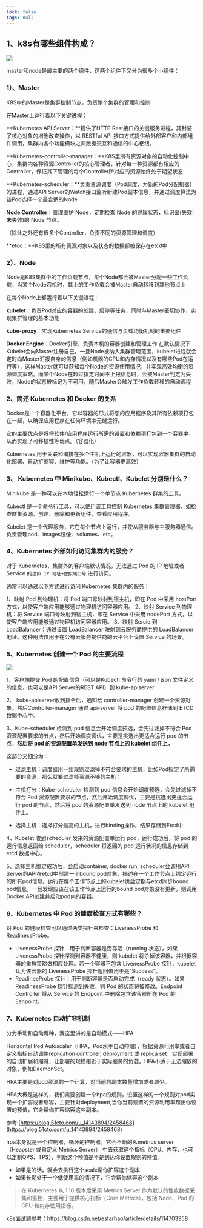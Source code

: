 ```yaml
---
lock: false
tags: null
---
```

## 1、k8s有哪些组件构成？

![](https://img-blog.csdnimg.cn/20200315200407893.png?x-oss-process=image/watermark,type_ZmFuZ3poZW5naGVpdGk,shadow_10,text_aHR0cHM6Ly9ibG9nLmNzZG4ubmV0L3FxXzQwMzc4MDM0,size_16,color_FFFFFF,t_70)

master和node是最主要的两个组件，这两个组件下又分为很多个小组件：

### 1）、Master

K8S中的Master是集群控制节点，负责整个集群的管理和控制

在Master上运行着以下关键进程：

**Kubernetes API Server：**提供了HTTP Rest接口的关键服务进程，其封装了核心对象的增删改查操作，以 RESTful API 接口方式提供给外部客户和内部组件调用，集群内各个功能模块之间数据交互和通信的中心枢纽。

**Kubernetes-controller-manager：**K8S里所有资源对象的自动化控制中心，集群内各种资源Controller的核心管理者，针对每一种资源都有相应的Controller，保证其下管理的每个Controller所对应的资源始终处于期望状态

**Kubernetes-scheduler：**负责资源调度（Pod调度，为新的Pod分配机器）的进程，通过API Server的Watch接口监听新建Pod副本信息，并通过调度算法为该Pod选择一个最合适的Node

**Node Controller**：管理维护 Node，定期检查 Node 的健康状态，标识出(失效|未失效)的 Node 节点。

（除此之外还有很多个Controller，负责不同的资源管理和调度）

**etcd：**K8S里的所有资源对象以及状态的数据都被保存在etcd中

### 2）、Node

Node是K8S集群中的工作负载节点，每个Node都会被Master分配一些工作负载，当某个Node宕机时，其上的工作负载会被Master自动转移到其他节点上

在每个Node上都运行着以下关键进程：

**kubelet**：负责Pod对应的容器的创建、启停等任务，同时与Master密切协作，实现集群管理的基本功能

**kube-proxy**：实现Kubernetes Service的通信与负载均衡机制的重要组件

**Docker Engine**：Docker引擎，负责本机的容器创建和管理工作
在默认情况下Kubelet会向Master注册自己，一旦Node被纳入集群管理范围，kubelet进程就会定时向Master汇报自身的信息（例如机器的CPU和内存情况以及有哪些Pod在运行等），这样Master就可以获知每个Node的资源使用情况，并实现高效均衡的资源调度策略。而某个Node在超过指定时间不上报信息时，会被Master判定为失败，Node的状态被标记为不可用，随后Master会触发工作负载转移的自动流程





### 2、简述 Kubernetes 和 Docker 的关系

Docker是一个容器化平台，它以容器的形式将您的应用程序及其所有依赖项打包在一起，以确保应用程序在任何环境中无缝运行。

它的主要优点是将将软件/应用程序运行所需的设置和依赖项打包到一个容器中，从而实现了可移植性等优点。（容器化）

Kubernetes 用于关联和编排在多个主机上运行的容器，可以实现容器集群的自动化部署、自动扩缩容、维护等功能。（为了让容器更高效）



### 3、 Kubernetes 中 Minikube、Kubectl、Kubelet 分别是什么？

Minikube 是一种可以在本地轻松运行一个单节点 Kubernetes 群集的工具。

Kubectl 是一个命令行工具，可以使用该工具控制 Kubernetes 集群管理器，如检查群集资源，创建、删除和更新组件，查看应用程序。

Kubelet 是一个代理服务，它在每个节点上运行，并使从服务器与主服务器通信。负责管理pod、images镜像、volumes、etc。



### 4、Kubernetes 外部如何访问集群内的服务？

对于 Kubernetes，集群外的客户端默认情况，无法通过 Pod 的 IP 地址或者 Service 的`虚拟 IP 地址+虚拟端口号` 进行访问。

通常可以通过以下方式进行访问 Kubernetes 集群内的服务：

1、映射 Pod 到物理机：将 Pod 端口号映射到宿主机，即在 Pod 中采用 hostPort 方式，以使客户端应用能够通过物理机访问容器应用。
2、映射 Service 到物理机：将 Service 端口号映射到宿主机，即在 Service 中采用 nodePort 方式，以使客户端应用能够通过物理机访问容器应用。
3、映射 Sercie 到 LoadBalancer：通过设置 LoadBalancer 映射到云服务商提供的 LoadBalancer 地址。这种用法仅用于在公有云服务提供商的云平台上设置 Service 的场景。



### 5、Kubernetes 创建一个 Pod 的主要流程

![](https://img-blog.csdn.net/20180422000845368)

1、客户端提交 Pod 的配置信息（可以是Kubectl 命令行的 yaml  / json 文件定义的信息，也可以是API Server的REST API）到 kube-apiserver

2、 kube-apiserver收到指令后，通知给 controller-manager 创建一个资源对象。然后Controller-manager 通过 api-server 将 pod 的配置信息存储到 ETCD 数据中心中。

3、Kube-scheduler 检测到 pod 信息会开始调度预选，会先过滤掉不符合 Pod 资源配置要求的节点，然后开始调度调优，主要是挑选出更适合运行 pod 的节点，**然后将 pod 的资源配置单发送到 node 节点上的 kubelet 组件上。**

这部分又细分为：

- 过滤主机：调度器用一组规则过滤掉不符合要求的主机，比如Pod指定了所需要的资源，那么就要过滤掉资源不够的主机；

- 主机打分：Kube-scheduler 检测到 pod 信息会开始调度预选，会先过滤掉不符合 Pod 资源配置要求的节点，然后开始调度调优，主要是挑选出更适合运行 pod 的节点，然后将 pod 的资源配置单发送到 node 节点上的 kubelet 组件上。
-  选择主机：选择打分最高的主机，进行binding操作，结果存储到Etcd中

4、Kubelet 收到scheduler 发来的资源配置单运行 pod，运行成功后，将 pod 的运行信息返回给 scheduler，scheduler 将返回的 pod 运行状况的信息存储到 etcd 数据中心。

5、选择主机绑定成功后，会启动container, docker run, scheduler会调用API Server的API在etcd中创建一个bound pod对象，描述在一个工作节点上绑定运行的所有pod信息。运行在每个工作节点上的kubelet也会定期与etcd同步bound pod信息，一旦发现应该在该工作节点上运行的bound pod对象没有更新，则调用Docker API创建并启动pod内的容器。



### 6、Kubernetes 中 Pod 的健康检查方式有哪些？

对 Pod 的健康检查可以通过两类探针来检查：LivenessProbe 和 ReadinessProbe。

- LivenessProbe 探针：用于判断容器是否存活（running 状态），如果 LivenessProbe 探针探测到容器不健康，则 kubelet 将杀掉该容器，并根据容器的重启策略做相应处理。若一个容器不包含 LivenessProbe 探针，kubelet 认为该容器的 LivenessProbe 探针返回值用于是“Success”。
- ReadineeProbe 探针：用于判断容器是否启动完成（ready 状态）。如果 ReadinessProbe 探针探测到失败，则 Pod 的状态将被修改。Endpoint Controller 将从 Service 的 Endpoint 中删除包含该容器所在 Pod 的 Eenpoint。



### 7、Kubernetes 自动扩容机制

分为手动和自动两种，我这里讲的是自动模式——HPA

Horizontal Pod Autoscaler（HPA，Pod水平自动伸缩），根据资源利用率或者自定义指标自动调整replication controller, deployment 或 replica set，实现部署的自动扩展和缩减，让部署的规模接近于实际服务的负载。HPA不适于无法缩放的对象，例如DaemonSet。

HPA主要是对pod资源的一个计算，对当前的副本数量增加或者减少。

HPA大概是这样的，我们需要创建一个hpa的规则，设置这样的一个规则对pod实现一个扩容或者缩容，主要针对deployment,当你当前设置的资源利用率超出你设置的预值，它会帮你扩容缩容这些副本。

参考:[https://blog.51cto.com/u_14143894/2458468](https://blog.51cto.com/u_14143894/2458468)

hpa本身就是一个控制器，循环的控制器，它会不断的从metrics server（Heapster 或自定义 Metrics Server） 中去获取这个指标（CPU、内存、也可以定制QPS、TPS），判断这个预值是不是到达你设置规则的预值.

- 如果是的话，就会去执行这个scale帮你扩容这个副本
- 如果长期处于一个低使用率的情况下，它会帮你缩容这个副本

> 在 Kubernetes 从 1.10 版本后采用 Metrics Server 作为默认的性能数据采集和监控，主要用于提供核心指标（Core Metrics），包括 Node、Pod 的 CPU 和内存使用指标。



k8s面试题参考：https://blog.csdn.net/estarhao/article/details/114703958
